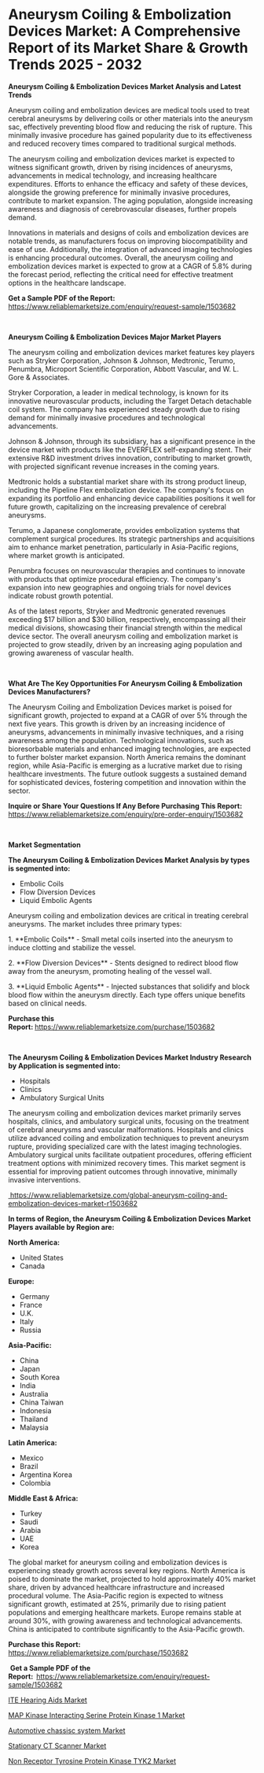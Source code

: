 <p><h1>Aneurysm Coiling & Embolization Devices Market: A Comprehensive Report of its Market Share & Growth Trends 2025 - 2032</h1></p><p><strong>Aneurysm Coiling & Embolization Devices Market Analysis and Latest Trends</strong></p>
<p><p>Aneurysm coiling and embolization devices are medical tools used to treat cerebral aneurysms by delivering coils or other materials into the aneurysm sac, effectively preventing blood flow and reducing the risk of rupture. This minimally invasive procedure has gained popularity due to its effectiveness and reduced recovery times compared to traditional surgical methods.</p><p>The aneurysm coiling and embolization devices market is expected to witness significant growth, driven by rising incidences of aneurysms, advancements in medical technology, and increasing healthcare expenditures. Efforts to enhance the efficacy and safety of these devices, alongside the growing preference for minimally invasive procedures, contribute to market expansion. The aging population, alongside increasing awareness and diagnosis of cerebrovascular diseases, further propels demand.</p><p>Innovations in materials and designs of coils and embolization devices are notable trends, as manufacturers focus on improving biocompatibility and ease of use. Additionally, the integration of advanced imaging technologies is enhancing procedural outcomes. Overall, the aneurysm coiling and embolization devices market is expected to grow at a CAGR of 5.8% during the forecast period, reflecting the critical need for effective treatment options in the healthcare landscape.</p></p>
<p><strong>Get a Sample PDF of the Report:&nbsp;</strong> <a href="https://www.reliablemarketsize.com/enquiry/request-sample/1503682?utm_campaign=1898&utm_medium=2&utm_source=Github&utm_content=ia&utm_term=23032025&utm_id=aneurysm-coiling-embolization-devices">https://www.reliablemarketsize.com/enquiry/request-sample/1503682</a></p>
<p>&nbsp;</p>
<p><strong>Aneurysm Coiling & Embolization Devices Major Market Players</strong></p>
<p><p>The aneurysm coiling and embolization devices market features key players such as Stryker Corporation, Johnson & Johnson, Medtronic, Terumo, Penumbra, Microport Scientific Corporation, Abbott Vascular, and W. L. Gore & Associates. </p><p>Stryker Corporation, a leader in medical technology, is known for its innovative neurovascular products, including the Target Detach detachable coil system. The company has experienced steady growth due to rising demand for minimally invasive procedures and technological advancements. </p><p>Johnson & Johnson, through its subsidiary, has a significant presence in the device market with products like the EVERFLEX self-expanding stent. Their extensive R&D investment drives innovation, contributing to market growth, with projected significant revenue increases in the coming years. </p><p>Medtronic holds a substantial market share with its strong product lineup, including the Pipeline Flex embolization device. The company's focus on expanding its portfolio and enhancing device capabilities positions it well for future growth, capitalizing on the increasing prevalence of cerebral aneurysms.</p><p>Terumo, a Japanese conglomerate, provides embolization systems that complement surgical procedures. Its strategic partnerships and acquisitions aim to enhance market penetration, particularly in Asia-Pacific regions, where market growth is anticipated.</p><p>Penumbra focuses on neurovascular therapies and continues to innovate with products that optimize procedural efficiency. The company's expansion into new geographies and ongoing trials for novel devices indicate robust growth potential.</p><p>As of the latest reports, Stryker and Medtronic generated revenues exceeding $17 billion and $30 billion, respectively, encompassing all their medical divisions, showcasing their financial strength within the medical device sector. The overall aneurysm coiling and embolization market is projected to grow steadily, driven by an increasing aging population and growing awareness of vascular health.</p></p>
<p>&nbsp;</p>
<p><strong>What Are The Key Opportunities For Aneurysm Coiling & Embolization Devices Manufacturers?</strong></p>
<p><p>The Aneurysm Coiling and Embolization Devices market is poised for significant growth, projected to expand at a CAGR of over 5% through the next five years. This growth is driven by an increasing incidence of aneurysms, advancements in minimally invasive techniques, and a rising awareness among the population. Technological innovations, such as bioresorbable materials and enhanced imaging technologies, are expected to further bolster market expansion. North America remains the dominant region, while Asia-Pacific is emerging as a lucrative market due to rising healthcare investments. The future outlook suggests a sustained demand for sophisticated devices, fostering competition and innovation within the sector.</p></p>
<p><strong>Inquire or Share Your Questions If Any Before Purchasing This Report:</strong> <a href="https://www.reliablemarketsize.com/enquiry/pre-order-enquiry/1503682?utm_campaign=1898&utm_medium=2&utm_source=Github&utm_content=ia&utm_term=23032025&utm_id=aneurysm-coiling-embolization-devices">https://www.reliablemarketsize.com/enquiry/pre-order-enquiry/1503682</a></p>
<p>&nbsp;</p>
<p><strong>Market Segmentation</strong></p>
<p><strong>The Aneurysm Coiling & Embolization Devices Market Analysis by types is segmented into:</strong></p>
<p><ul><li>Embolic Coils</li><li>Flow Diversion Devices</li><li>Liquid Embolic Agents</li></ul></p>
<p><p>Aneurysm coiling and embolization devices are critical in treating cerebral aneurysms. The market includes three primary types: </p><p>1. **Embolic Coils** - Small metal coils inserted into the aneurysm to induce clotting and stabilize the vessel.</p><p>2. **Flow Diversion Devices** - Stents designed to redirect blood flow away from the aneurysm, promoting healing of the vessel wall.</p><p>3. **Liquid Embolic Agents** - Injected substances that solidify and block blood flow within the aneurysm directly. Each type offers unique benefits based on clinical needs.</p></p>
<p><strong>Purchase this Report:&nbsp;</strong><a href="https://www.reliablemarketsize.com/purchase/1503682?utm_campaign=1898&utm_medium=2&utm_source=Github&utm_content=ia&utm_term=23032025&utm_id=aneurysm-coiling-embolization-devices">https://www.reliablemarketsize.com/purchase/1503682</a></p>
<p>&nbsp;</p>
<p><strong>The Aneurysm Coiling & Embolization Devices Market Industry Research by Application is segmented into:</strong></p>
<p><ul><li>Hospitals</li><li>Clinics</li><li>Ambulatory Surgical Units</li></ul></p>
<p><p>The aneurysm coiling and embolization devices market primarily serves hospitals, clinics, and ambulatory surgical units, focusing on the treatment of cerebral aneurysms and vascular malformations. Hospitals and clinics utilize advanced coiling and embolization techniques to prevent aneurysm rupture, providing specialized care with the latest imaging technologies. Ambulatory surgical units facilitate outpatient procedures, offering efficient treatment options with minimized recovery times. This market segment is essential for improving patient outcomes through innovative, minimally invasive interventions.</p></p>
<p><a href="https://www.reliablemarketsize.com/global-aneurysm-coiling-and-embolization-devices-market-r1503682?utm_campaign=1898&utm_medium=2&utm_source=Github&utm_content=ia&utm_term=23032025&utm_id=aneurysm-coiling-embolization-devices">&nbsp;https://www.reliablemarketsize.com/global-aneurysm-coiling-and-embolization-devices-market-r1503682</a></p>
<p><strong>In terms of Region, the Aneurysm Coiling & Embolization Devices Market Players available by Region are:</strong></p>
<p>
    <p> <strong> North America: </strong>
        <ul>
            <li>United States</li>
            <li>Canada</li>
        </ul>
        </p> 
    <p> <strong> Europe: </strong>
        <ul>
            <li>Germany</li>
            <li>France</li>
            <li>U.K.</li>
            <li>Italy</li>
            <li>Russia</li>
        </ul>
        </p> 
    <p> <strong> Asia-Pacific: </strong>
        <ul>
            <li>China</li>
            <li>Japan</li>
            <li>South Korea</li>
            <li>India</li>
            <li>Australia</li>
            <li>China Taiwan</li>
            <li>Indonesia</li>
            <li>Thailand</li>
            <li>Malaysia</li>
        </ul>
        </p> 
    <p> <strong> Latin America: </strong>
        <ul>
            <li>Mexico</li>
            <li>Brazil</li>
            <li>Argentina Korea</li>
            <li>Colombia</li>
        </ul>
        </p> 
    <p> <strong> Middle East & Africa: </strong>
        <ul>
            <li>Turkey</li>
            <li>Saudi</li>
            <li>Arabia</li>
            <li>UAE</li>
            <li>Korea</li>
        </ul>
    </p>
    </p>
<p><p>The global market for aneurysm coiling and embolization devices is experiencing steady growth across several key regions. North America is poised to dominate the market, projected to hold approximately 40% market share, driven by advanced healthcare infrastructure and increased procedural volume. The Asia-Pacific region is expected to witness significant growth, estimated at 25%, primarily due to rising patient populations and emerging healthcare markets. Europe remains stable at around 30%, with growing awareness and technological advancements. China is anticipated to contribute significantly to the Asia-Pacific growth.</p></p>
<p><strong>Purchase this Report: </strong><a href="https://www.reliablemarketsize.com/purchase/1503682?utm_campaign=1898&utm_medium=2&utm_source=Github&utm_content=ia&utm_term=23032025&utm_id=aneurysm-coiling-embolization-devices">https://www.reliablemarketsize.com/purchase/1503682</a></p>
<p>&nbsp;<strong>Get a Sample PDF of the Report:&nbsp;&nbsp;</strong><a href="https://www.reliablemarketsize.com/enquiry/request-sample/1503682?utm_campaign=1898&utm_medium=2&utm_source=Github&utm_content=ia&utm_term=23032025&utm_id=aneurysm-coiling-embolization-devices">https://www.reliablemarketsize.com/enquiry/request-sample/1503682</a></p>
<p><strong></strong></p>
<p><p><a href="https://github.com/duerknikko44/Market-Research-Report-List-1/blob/main/ite-hearing-aids-market.md?utm_campaign=1898&utm_medium=2&utm_source=Github&utm_content=ia&utm_term=23032025&utm_id=aneurysm-coiling-embolization-devices">ITE Hearing Aids Market</a></p><p><a href="https://github.com/pelegeazlie5/Market-Research-Report-List-1/blob/main/map-kinase-interacting-serine-protein-kinase-1-market.md?utm_campaign=1898&utm_medium=2&utm_source=Github&utm_content=ia&utm_term=23032025&utm_id=aneurysm-coiling-embolization-devices">MAP Kinase Interacting Serine Protein Kinase 1 Market</a></p><p><a href="https://github.com/kreilkoffas4/Market-Research-Report-List-1/blob/main/automotive-chassisc-system-market.md?utm_campaign=1898&utm_medium=2&utm_source=Github&utm_content=ia&utm_term=23032025&utm_id=aneurysm-coiling-embolization-devices">Automotive chassisc system Market</a></p><p><a href="https://github.com/poskaturovtl/Market-Research-Report-List-1/blob/main/stationary-ct-scanner-market.md?utm_campaign=1898&utm_medium=2&utm_source=Github&utm_content=ia&utm_term=23032025&utm_id=aneurysm-coiling-embolization-devices">Stationary CT Scanner Market</a></p><p><a href="https://github.com/paulierasho/Market-Research-Report-List-1/blob/main/non-receptor-tyrosine-protein-kinase-tyk2-market.md?utm_campaign=1898&utm_medium=2&utm_source=Github&utm_content=ia&utm_term=23032025&utm_id=aneurysm-coiling-embolization-devices">Non Receptor Tyrosine Protein Kinase TYK2 Market</a></p></p>